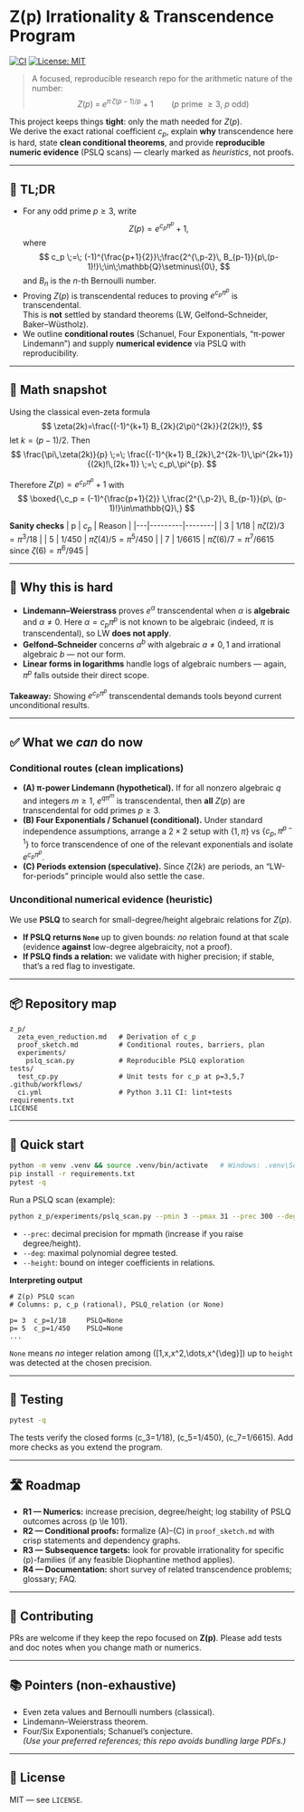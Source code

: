# Z(p) Irrationality & Transcendence Program

[![CI](https://github.com/YOUR_GITHUB_USERNAME/zp-program/actions/workflows/ci.yml/badge.svg)](https://github.com/YOUR_GITHUB_USERNAME/zp-program/actions/workflows/ci.yml)
[![License: MIT](https://img.shields.io/badge/License-MIT-yellow.svg)](https://opensource.org/licenses/MIT)

> A focused, reproducible research repo for the arithmetic nature of the number:
> $$
> Z(p) \;=\; e^{\pi\,\zeta(p-1)/p} + 1 \qquad (p \text{ prime }\ge 3,\ p \text{ odd})
> $$

This project keeps things **tight**: only the math needed for $Z(p)$.  
We derive the exact rational coefficient $c_p$, explain **why** transcendence here is hard,
state **clean conditional theorems**, and provide **reproducible numeric evidence** (PSLQ scans) — clearly marked as *heuristics*, not proofs.

---

## 🧭 TL;DR
- For any odd prime $p\ge 3$, write
  $$
  Z(p) = e^{c_p\pi^p} + 1,
  $$
  where
  $$
  c_p \;=\; (-1)^{\frac{p+1}{2}}\;\frac{2^{\,p-2}\, B_{p-1}}{p\,(p-1)!}\;\in\;\mathbb{Q}\setminus\{0\},
  $$
  and $B_{n}$ is the $n$-th Bernoulli number.
- Proving $Z(p)$ is transcendental reduces to proving $e^{c_p\pi^{p}}$ is transcendental.  
  This is **not** settled by standard theorems (LW, Gelfond–Schneider, Baker–Wüstholz).  
- We outline **conditional routes** (Schanuel, Four Exponentials, “π-power Lindemann”) and supply **numerical evidence** via PSLQ with reproducibility.

---

## 🧮 Math snapshot

Using the classical even-zeta formula
$$
\zeta(2k)=\frac{(-1)^{k+1} B_{2k}(2\pi)^{2k}}{2(2k)!},
$$
let $k=(p-1)/2$. Then
$$
\frac{\pi\,\zeta(2k)}{p} \;=\; \frac{(-1)^{k+1} B_{2k}\,2^{2k-1}\,\pi^{2k+1}}{(2k)!\,(2k+1)} \;=\; c_p\,\pi^{p}.
$$

Therefore $Z(p)=e^{c_p\pi^{p}}+1$ with
$$
\boxed{\,c_p = (-1)^{\frac{p+1}{2}} \,\frac{2^{\,p-2}\, B_{p-1}}{p\, (p-1)!}\in\mathbb{Q}\,}
$$

**Sanity checks**
| p | $c_p$ | Reason |
|---|---------|--------|
| 3 | $1/18$ | $\pi\zeta(2)/3 = \pi^3/18$ |
| 5 | $1/450$ | $\pi\zeta(4)/5 = \pi^5/450$ |
| 7 | $1/6615$ | $\pi\zeta(6)/7 = \pi^7/6615$ since $\zeta(6)=\pi^6/945$ |

---

## 🧱 Why this is hard
- **Lindemann–Weierstrass** proves $e^{\alpha}$ transcendental when $\alpha$ is **algebraic** and $\alpha\neq 0$. Here $\alpha=c_p\pi^p$ is not known to be algebraic (indeed, $\pi$ is transcendental), so LW **does not apply**.
- **Gelfond–Schneider** concerns $a^b$ with algebraic $a\neq 0,1$ and irrational algebraic $b$ — not our form.
- **Linear forms in logarithms** handle logs of algebraic numbers — again, $\pi^p$ falls outside their direct scope.

**Takeaway:** Showing $e^{c_p\pi^p}$ transcendental demands tools beyond current unconditional results.

---

## ✅ What we *can* do now

### Conditional routes (clean implications)
- **(A) π-power Lindemann (hypothetical).** If for all nonzero algebraic $q$ and integers $m\ge 1$, $e^{q\pi^{m}}$ is transcendental, then **all** $Z(p)$ are transcendental for odd primes $p\ge 3$.
- **(B) Four Exponentials / Schanuel (conditional).** Under standard independence assumptions, arrange a $2\times2$ setup with $\{1, \pi\}$ vs $\{c_p, \pi^{p-1}\}$ to force transcendence of one of the relevant exponentials and isolate $e^{c_p\pi^p}$.
- **(C) Periods extension (speculative).** Since $\zeta(2k)$ are periods, an “LW-for-periods” principle would also settle the case.

### Unconditional numerical evidence (heuristic)
We use **PSLQ** to search for small-degree/height algebraic relations for $Z(p)$.  
- **If PSLQ returns `None`** up to given bounds: *no* relation found at that scale (evidence **against** low-degree algebraicity, not a proof).  
- **If PSLQ finds a relation:** we validate with higher precision; if stable, that’s a red flag to investigate.

---

## 📦 Repository map

```
z_p/
  zeta_even_reduction.md   # Derivation of c_p
  proof_sketch.md          # Conditional routes, barriers, plan
  experiments/
    pslq_scan.py           # Reproducible PSLQ exploration
tests/
  test_cp.py               # Unit tests for c_p at p=3,5,7
.github/workflows/
  ci.yml                   # Python 3.11 CI: lint+tests
requirements.txt
LICENSE
```

---

## 🚀 Quick start

```bash
python -m venv .venv && source .venv/bin/activate   # Windows: .venv\Scripts\activate
pip install -r requirements.txt
pytest -q
```

Run a PSLQ scan (example):
```bash
python z_p/experiments/pslq_scan.py --pmin 3 --pmax 31 --prec 300 --deg 6 --height 2000
```
- `--prec`: decimal precision for mpmath (increase if you raise degree/height).
- `--deg`: maximal polynomial degree tested.
- `--height`: bound on integer coefficients in relations.

**Interpreting output**
```
# Z(p) PSLQ scan
# Columns: p, c_p (rational), PSLQ_relation (or None)

p= 3  c_p=1/18     PSLQ=None
p= 5  c_p=1/450    PSLQ=None
...
```
`None` means *no* integer relation among \([1,x,x^2,\dots,x^{\deg}]\) up to `height` was detected at the chosen precision.

---

## 🧪 Testing
```bash
pytest -q
```
The tests verify the closed forms \(c_3=1/18\), \(c_5=1/450\), \(c_7=1/6615\). Add more checks as you extend the program.

---

## 🛣️ Roadmap
- **R1 — Numerics:** increase precision, degree/height; log stability of PSLQ outcomes across \(p \le 101\).
- **R2 — Conditional proofs:** formalize (A)–(C) in `proof_sketch.md` with crisp statements and dependency graphs.
- **R3 — Subsequence targets:** look for provable irrationality for specific \(p\)-families (if any feasible Diophantine method applies).
- **R4 — Documentation:** short survey of related transcendence problems; glossary; FAQ.

---

## 🤝 Contributing
PRs are welcome if they keep the repo focused on **Z(p)**. Please add tests and doc notes when you change math or numerics.

---

## 📚 Pointers (non-exhaustive)
- Even zeta values and Bernoulli numbers (classical).  
- Lindemann–Weierstrass theorem.  
- Four/Six Exponentials; Schanuel’s conjecture.  
*(Use your preferred references; this repo avoids bundling large PDFs.)*

---

## 📝 License
MIT — see `LICENSE`.

